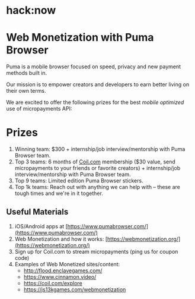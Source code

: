 # hack:now

# Web Monetization with Puma Browser

Puma is a mobile browser focused on speed, privacy and new payment methods built in.

Our mission is to empower creators and developers to earn better living on their own terms.

We are excited to offer the following prizes for the best *mobile optimized* use of micropayments API:

# Prizes

1. Winning team: $300 + internship/job interview/mentorship with Puma Browser team.
2. Top 3 teams: 6 months of [Coil.com](http://coil.com/) membership ($30 value, send micropayments to your friends or favorite creators) + internship/job interview/mentorship with Puma Browser team.
3. Top 9 teams: Limited edition Puma Browser stickers.
4. Top 1k teams: Reach out with anything we can help with – these are tough times and we're in it together.

## Useful Materials

1. iOS/Android apps at [https://www.pumabrowser.com/](https://www.pumabrowser.com/)
1. Web Monetization and how it works: [https://webmonetization.org/](https://webmonetization.org/)
1. Sign up for Coil.com to stream micropayments (ping us for coupon code)
1. Examples of Web Monetized sites/content:
    - http://flood.enclavegames.com/
    - https://www.cinnamon.video/
    - https://coil.com/explore
    - https://js13kgames.com/webmonetization
